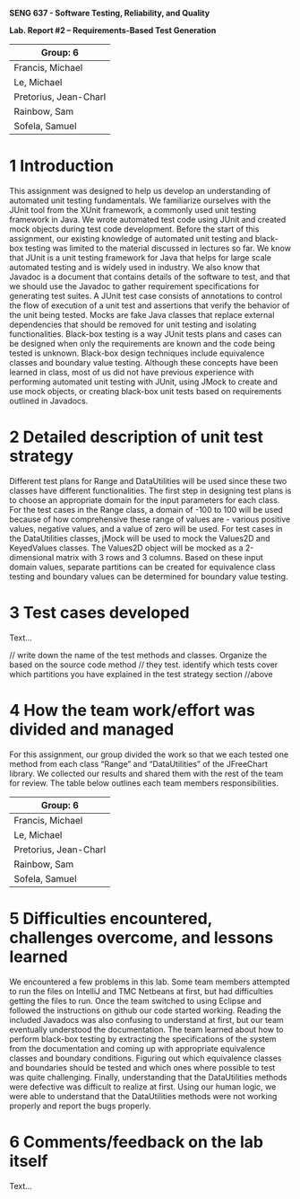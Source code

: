 **SENG 637 - Software Testing, Reliability, and Quality**

**Lab. Report \#2 – Requirements-Based Test Generation**

| Group: 6      |
|-----------------|
| Francis, Michael                |   
| Le, Michael              |   
| Pretorius, Jean-Charl               |   
| Rainbow, Sam                |
| Sofela, Samuel                |  

# 1 Introduction

This assignment was designed to help us develop an understanding of automated unit testing fundamentals. We familiarize ourselves with the JUnit tool from the XUnit framework, a commonly used unit testing framework in Java. We wrote automated test code using JUnit and created mock objects during test code development.
Before the start of this assignment, our existing knowledge of automated unit testing and black-box testing was limited to the material discussed in lectures so far. We know that JUnit is a unit testing framework for Java that helps for large scale automated testing and is widely used in industry. We also know that Javadoc is a document that contains details of the software to test, and that we should use the Javadoc to gather requirement specifications for generating test suites.
A JUnit test case consists of annotations to control the flow of execution of a unit test and assertions that verify the behavior of the unit being tested. Mocks are fake Java classes that replace external dependencies that should be removed for unit testing and isolating functionalities. Black-box testing is a way JUnit tests plans and cases can be designed when only the requirements are known and the code being tested is unknown. Black-box design techniques include equivalence classes and boundary value testing.
Although these concepts have been learned in class, most of us did not have previous experience with performing automated unit testing with JUnit, using JMock to create and use mock objects, or creating black-box unit tests based on requirements outlined in Javadocs.



# 2 Detailed description of unit test strategy

Different test plans for Range and DataUtilities will be used since these two classes have different functionalities. The first step in designing test plans is to choose an appropriate domain for the input parameters for each class. For the test cases in the Range class, a domain of -100 to 100 will be used because of how comprehensive these range of values are - various positive values, negative values, and a value of zero will be used. For test cases in the DataUtilities classes, jMock will be used to mock the Values2D and KeyedValues classes. The Values2D object will be mocked as a 2-dimensional matrix with 3 rows and 3 columns. Based on these input domain values, separate partitions can be created for equivalence class testing and boundary values can be determined for boundary value testing.

# 3 Test cases developed

Text…

// write down the name of the test methods and classes. Organize the based on
the source code method // they test. identify which tests cover which partitions
you have explained in the test strategy section //above

# 4 How the team work/effort was divided and managed

For this assignment, our group divided the work so that we each tested one method from each class “Range” and “DataUtilities” of the JFreeChart library. We collected our results and shared them with the rest of the team for review. The table below outlines each team members responsibilities.

| Group: 6      |
|-----------------|
| Francis, Michael                |   
| Le, Michael              |   
| Pretorius, Jean-Charl               |   
| Rainbow, Sam                |
| Sofela, Samuel                |  

# 5 Difficulties encountered, challenges overcome, and lessons learned

We encountered a few problems in this lab. Some team members attempted to run the files on IntelliJ and TMC Netbeans at first, but had difficulties getting the files to run. Once the team switched to using Eclipse and followed the instructions on github our code started working.
Reading the included Javadocs was also confusing to understand at first, but our team eventually understood the documentation.
The team learned about how to perform black-box testing by extracting the specifications of the system from the documentation and coming up with appropriate equivalence classes and boundary conditions. Figuring out which equivalence classes and boundaries should be tested and which ones where possible to test was quite challenging. 
Finally, understanding that the DataUtilities methods were defective was difficult to realize at first. Using our human logic, we were able to understand that the DataUtilities methods were not working properly and report the bugs properly.


# 6 Comments/feedback on the lab itself

Text…
